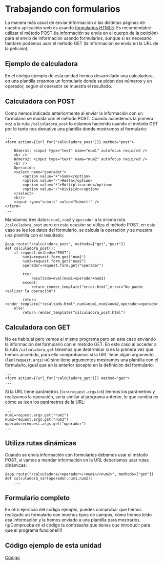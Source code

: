 # Trabajando con formularios

La manera más usual de enviar información a las distintas páginas de nuestra aplicación web es usando [formularios HTML5](https://www.w3schools.com/html/html_forms.asp). Es recomendable utilizar el método POST (la información se envía en el cuerpo de la petición) para el envío de información usando formularios, aunque si es necesario también podemos usar el método GET (la información se envía en la URL de la petición).

## Ejemplo de calculadora

En el código ejemplo de esta unidad hemos desarrollado una calculadora, en una plantilla creamos un formulario donde se piden dos números y un operador, según el operador se muestra el resultado.

## Calculadora con POST

Como hemos indicado anteriormente al enviar la información con un formulario se manda con el método POST. Cuando accedemos la primera vez a la ruta `/calculadora_post` lo estamos haciendo usando el método GET por lo tanto nos devuelve una plantilla donde mostramos el formulario:

	...
	<form action={{url_for("calculadora_post")}} method="post">
		
		Número1: <input type="text" name="num1" autofocus required />
		<br />
		Número2: <input type="text" name="num2" autofocus required />
		<br />
		Operación: 
		<select name="operador">
  			<option value="+">Suma</option>
  			<option value="-">Resta</option>
  			<option value="*">Multiplicación</option>
  			<option value="/">División</option>
  		</select> 
  		<br/>
  		<input type="submit" value="Submit!" />
	</form>
	...

Mandamos tres datos: `num1`, `num2` y `operador` a la misma ruta `/calculadora_post` pero en esta ocasión se utiliza el método POST, en este caso se lee los datos del formulario, se calcula la operación y se muestra una plantilla con el resultado:

	@app.route("/calculadora_post", methods=["get","post"])
	def calculadora_post():
		if request.method=="POST":
			num1=request.form.get("num1")
			num2=request.form.get("num2")
			operador=request.form.get("operador")
		
			try:
				resultado=eval(num1+operador+num2)
			except:
				return render_template("error.html",error="No puedo realizar la operación")
			
			return render_template("resultado.html",num1=num1,num2=num2,operador=operador,resultado=resultado)	
		else:
			return render_template("calculadora_post.html")

## Calculadora con GET

No es habitual pero vemos el mismo programa pero en este caso enviando la información del formulario con el método GET. En este caso al acceder a la ruta `/calculadora_get` tenemos que determinar si es la primera vez que hemos accedido, para ello comprobamos si la URL tiene algún argumento (`len(request.args)>0`) sino tiene argumentos mostramos una plantilla con el formulario, igual que en la anterior excepto en la definición del formulario:

	...
	<form action={{url_for("calculadora_get")}} method="get">
	...

Si la URL tiene parámetros (`len(request.args)>0`) leemos los parámetros y realizamos la operación, sería similar al programa anterior, lo que cambia es cómo se leen los parámetros de la URL:

	...
	num1=request.args.get("num1")
	num2=request.args.get("num2")
	operador=request.args.get("operador")
	...

## Utiliza rutas dinámicas

Cuando se envía información con formularios debemos usar el método POST, si vamos a mandar información en la URL deberíamos usar rutas dinámicas:

	@app.route("/calculadora/<operador>/<num1>/<num2>", methods=["get"])
	def calculadora_var(operador,num1,num2):
		...

## Formulario completo

En otro ejercicio del código ejemplo, puedes comprobar que hemos realizado un formulario con muchos tipos de campos, cómo hemos leído esa información y la hemos enviado a una plantilla para mostrarlos. (¡¡¡Comprueba en el código la contraseña que tienes que introducir para que el programa funcione!!!)

## Código ejemplo de esta unidad

[Código](../../ejemplos/u18)
	
